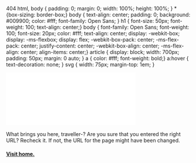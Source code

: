 404  html, body { padding: 0; margin: 0; width: 100%; height: 100%; } \* {box-sizing: border-box;} body { text-align: center; padding: 0; background: #009900; color: #fff; font-family: Open Sans; } h1 { font-size: 50px; font-weight: 100; text-align: center;} body { font-family: Open Sans; font-weight: 100; font-size: 20px; color: #fff; text-align: center; display: -webkit-box; display: -ms-flexbox; display: flex; -webkit-box-pack: center; -ms-flex-pack: center; justify-content: center; -webkit-box-align: center; -ms-flex-align: center; align-items: center;} article { display: block; width: 700px; padding: 50px; margin: 0 auto; } a { color: #fff; font-weight: bold;} a:hover { text-decoration: none; } svg { width: 75px; margin-top: 1em; }

![404 moment](404.png)

What brings you here, traveller-? Are you sure that you entered the right URL? Recheck it. If not, the URL for the page might have been changed.

#### [Visit home.](https://kiriyako.github.io/surfaceareacal/)
